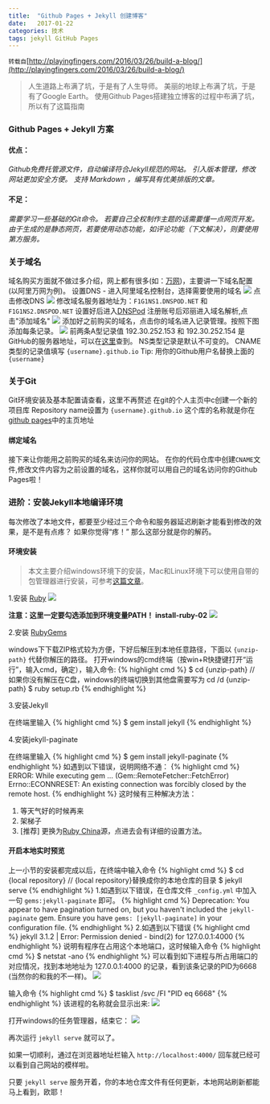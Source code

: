 ```yaml
---
title:  "Github Pages + Jekyll 创建博客"
date:   2017-01-22
categories: 技术
tags: jekyll GitHub Pages
---
```

`转载自`[http://playingfingers.com/2016/03/26/build-a-blog/](http://playingfingers.com/2016/03/26/build-a-blog/)

>人生道路上布满了坑，于是有了人生导师。
美丽的地球上布满了坑，于是有了Google Earth。
使用Github Pages搭建独立博客的过程中布满了坑，所以有了这篇指南


### Github Pages + Jekyll 方案
#### 优点：
_Github免费托管源文件，自动编译符合Jekyll规范的网站。
引入版本管理，修改网站更加安全方便。
支持 Markdown ，编写具有优美排版的文章。_
#### 不足：
_需要学习一些基础的Git命令。
若要自己全权制作主题的话需要懂一点网页开发。
由于生成的是静态网页，若要使用动态功能，如评论功能（下文解决），则要使用第方服务。_

### 关于域名
域名购买方面就不做过多介绍，网上都有很多(如：[万网](https://wanwang.aliyun.com))，主要讲一下域名配置(以阿里万网为例)。
设置DNS - 进入阿里域名控制台，选择需要使用的域名
![](/assets/img/2017-01-22-build-a-blog-with-jekyll/1.png)
点击修改DNS
![](/assets/img/2017-01-22-build-a-blog-with-jekyll/2.png)
修改域名服务器地址为：`F1G1NS1.DNSPOD.NET` 和 `F1G1NS2.DNSPOD.NET`
设置好后进入[DNSPod](http://www.dnspod.cn)
注册账号后邓丽进入域名解析,点击"添加域名"
![](/assets/img/2017-01-22-build-a-blog-with-jekyll/3.png)
添加好之前购买的域名，点击你的域名进入记录管理。按照下图添加每条记录。
![](/assets/img/2017-01-22-build-a-blog-with-jekyll/4.png)
前两条A型记录值 192.30.252.153 和 192.30.252.154 是GitHub的服务器地址，可以在[这里](https://help.github.com/articles/troubleshooting-custom-domains/#dns-configuration-errors)查到。
NS类型记录是默认不可变的。
CNAME类型的记录值填写 `{username}.github.io`
Tip: 用你的Github用户名替换上面的 `{username}`

### 关于Git
Git环境安装及基本配置请查看，这里不再赘述
在git的个人主页中c创建一个新的项目库 Repository name设置为 `{username}.github.io`
这个库的名称就是你在[github pages](https://pages.github.com/)中的主页地址

#### 绑定域名
  接下来让你能用之前购买的域名来访问你的网站。
  在你的代码仓库中创建`CNAME`文件,修改文件内容为之前设置的域名，这样你就可以用自己的域名访问你的Github Pages啦！

### 进阶：安装Jekyll本地编译环境
  每次修改了本地文件，都要至少经过三个命令和服务器延迟刷新才能看到修改的效果，是不是有点疼？
  如果你觉得“疼！” 那么这部分就是你的解药。

#### 环境安装
  >本文主要介绍windows环境下的安装，Mac和Linux环境下可以使用自带的包管理器进行安装，可参考[这篇文章](http://www.cnblogs.com/daguo/p/4097263.html)。

  1.安装 [Ruby](http://rubyinstaller.org/downloads/)
  ![](/assets/img/2017-01-22-build-a-blog-with-jekyll/5.png)

  **注意：这里一定要勾选添加到环境变量PATH！ install-ruby-02**
  ![](/assets/img/2017-01-22-build-a-blog-with-jekyll/6.png)

  2.安装 [RubyGems](https://rubygems.org/pages/download)

  windows下下载ZIP格式较为方便，下好后解压到本地任意路径，下面以 `{unzip-path}` 代替你解压的路径。 打开windows的cmd终端（按win+R快捷键打开“运行”，输入cmd，确定），输入命令:
  {% highlight cmd %}
  $ cd {unzip-path}  //如果你没有解压在C盘，windows的终端切换到其他盘需要写为 cd /d {unzip-path}
  $ ruby setup.rb
  {% endhighlight %}

  3.安装Jekyll

  在终端里输入
  {% highlight cmd %}
  $ gem install jekyll
  {% endhighlight %}

  4.安装jekyll-paginate

  在终端里输入
  {% highlight cmd %}
  $ gem install jekyll-paginate
  {% endhighlight %}
  如遇到以下错误，说明网络不通：
  {% highlight cmd %}
  ERROR:  While executing gem ... (Gem::RemoteFetcher::FetchError)
  Errno::ECONNRESET: An existing connection was forcibly closed by the remote host.
  {% endhighlight %}
  这时候有三种解决方法：

  1. 等天气好的时候再来
  2. 架梯子
  3. [推荐] 更换为[Ruby China](https://gems.ruby-china.org/)源，点进去会有详细的设置方法。  
  
#### 开启本地实时预览  
  上一小节的安装都完成以后，在终端中输入命令
  {% highlight cmd %}
  $ cd {local repository} // {local repository}替换成你的本地仓库的目录
  $ jekyll serve
  {% endhighlight %}
  1.如遇到以下错误，在仓库文件 `_config.yml` 中加入一句 `gems:jekyll-paginate` 即可。
  {% highlight cmd %}
  Deprecation: You appear to have pagination turned on, but you haven't included the `jekyll-paginate` gem. Ensure you have `gems: [jekyll-paginate]` in your configuration file.
  {% endhighlight %}
  2.如遇到以下错误
  {% highlight cmd %}
  jekyll 3.1.2 | Error:  Permission denied - bind(2) for 127.0.0.1:4000
  {% endhighlight %}
  说明有程序在占用这个本地端口，这时候输入命令
  {% highlight cmd %}
  $ netstat -ano
  {% endhighlight %}
  可以看到如下进程与所占用端口的对应情况，找到本地地址为 127.0.0.1:4000 的记录，看到该条记录的PID为6668 (当然你的和我的不一样)。
   ![](/assets/img/2017-01-22-build-a-blog-with-jekyll/7.png)

  输入命令
  {% highlight cmd %}
  $ tasklist /svc /FI "PID eq 6668"
  {% endhighlight %}
  该进程的名称就会显示出来:
  ![](/assets/img/2017-01-22-build-a-blog-with-jekyll/8.png)

  打开windows的任务管理器，结束它：
  ![](/assets/img/2017-01-22-build-a-blog-with-jekyll/9.png)

  再次运行 `jekyll serve` 就可以了。

  如果一切顺利，通过在浏览器地址栏输入 `http://localhost:4000/` 回车就已经可以看到自己网站的模样啦。

  只要 `jekyll serve` 服务开着，你的本地仓库文件有任何更新，本地网站刷新都能马上看到，欧耶！










